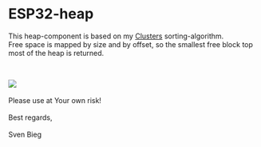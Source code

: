 <h1>ESP32-heap</h1>

<p>
This heap-component is based on my <a href="http://www.github.com/svenbieg/clusters">Clusters</a> sorting-algorithm.<br />
Free space is mapped by size and by offset, so the smallest free block top most of the heap is returned.<br />
</p><br />

<img src="https://github.com/svenbieg/Heap/assets/12587394/20f9e75f-6bd3-4a2b-8b9d-996acca5416f" /><br />
<br />
Please use at Your own risk!<br />
<br />
Best regards,<br />
<br />
Sven Bieg
<br /><br /><br /><br /><br />
